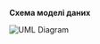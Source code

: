 **Схема моделі даних**



![UML Diagram](https://github.com/oleksandrblazhko/ai-212-socheslo/assets/101970415/23880b9c-549b-43b0-b535-c5f09984bbf1)
